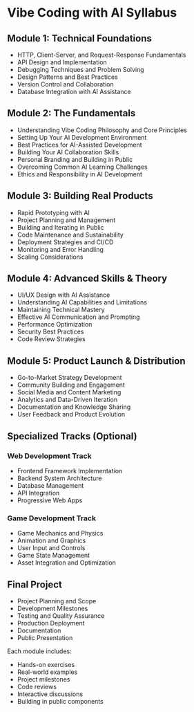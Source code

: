 # Vibe Coding with AI Syllabus

## Module 1: Technical Foundations

- HTTP, Client-Server, and Request-Response Fundamentals
- API Design and Implementation
- Debugging Techniques and Problem Solving
- Design Patterns and Best Practices
- Version Control and Collaboration
- Database Integration with AI Assistance

## Module 2: The Fundamentals
- Understanding Vibe Coding Philosophy and Core Principles
- Setting Up Your AI Development Environment
- Best Practices for AI-Assisted Development
- Building Your AI Collaboration Skills
- Personal Branding and Building in Public
- Overcoming Common AI Learning Challenges
- Ethics and Responsibility in AI Development

## Module 3: Building Real Products
- Rapid Prototyping with AI
- Project Planning and Management
- Building and Iterating in Public
- Code Maintenance and Sustainability
- Deployment Strategies and CI/CD
- Monitoring and Error Handling
- Scaling Considerations

## Module 4: Advanced Skills & Theory
- UI/UX Design with AI Assistance
- Understanding AI Capabilities and Limitations
- Maintaining Technical Mastery
- Effective AI Communication and Prompting
- Performance Optimization
- Security Best Practices
- Code Review Strategies

## Module 5: Product Launch & Distribution
- Go-to-Market Strategy Development
- Community Building and Engagement
- Social Media and Content Marketing
- Analytics and Data-Driven Iteration
- Documentation and Knowledge Sharing
- User Feedback and Product Evolution

## Specialized Tracks (Optional)

### Web Development Track
- Frontend Framework Implementation
- Backend System Architecture
- Database Management
- API Integration
- Progressive Web Apps

### Game Development Track
- Game Mechanics and Physics
- Animation and Graphics
- User Input and Controls
- Game State Management
- Asset Integration and Optimization

## Final Project
- Project Planning and Scope
- Development Milestones
- Testing and Quality Assurance
- Production Deployment
- Documentation
- Public Presentation

Each module includes:
- Hands-on exercises
- Real-world examples
- Project milestones
- Code reviews
- Interactive discussions
- Building in public components




